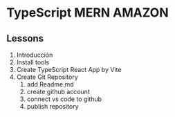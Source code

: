 # TypeScript MERN AMAZON 

## Lessons 

1. Introducción 
2. Install tools 
3. Create TypeScript React App by Vite 
4. Create Git Repository 
    1. add Readme.md 
    2. create github account 
    3. connect vs code to github 
    4. publish repository 